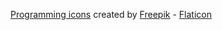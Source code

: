 [Programming icons](https://www.flaticon.com/premium-icon/programming_2721620) created by [Freepik](https://www.flaticon.com/authors/freepik) - [Flaticon](https://www.flaticon.com/)</a>